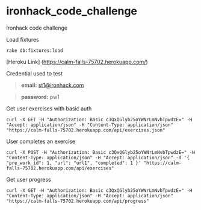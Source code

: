 # ironhack_code_challenge
Ironhack code challenge

Load fixtures
```
rake db:fixtures:load
```

[Heroku Link] (https://calm-falls-75702.herokuapp.com/)

Credential used to test
>**email:** st1@ironhack.com

>**password:** pw1

Get user exercises with basic auth
```
curl -X GET -H "Authorization: Basic c3QxQGlyb25oYWNrLmNvbTpwdzE=" -H "Accept: application/json" -H "Content-Type: application/json" "https://calm-falls-75702.herokuapp.com/api/exercises.json"
```

User completes an exercise
```
curl -X POST -H "Authorization: Basic c3QxQGlyb25oYWNrLmNvbTpwdzE=" -H "Content-Type: application/json" -H "Accept: application/json" -d '{ "pre_work_id": 1, "url": "url1", "completed": 1 }' "https://calm-falls-75702.herokuapp.com/api/exercises"
```

Get user progress
```
curl -X GET -H "Authorization: Basic c3QxQGlyb25oYWNrLmNvbTpwdzE=" -H "Content-Type: application/json" -H "Accept: application/json" "https://calm-falls-75702.herokuapp.com/api/progress"
```